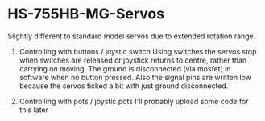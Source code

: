# HS-755HB-MG-Servos

Slightly different to standard model servos due to extended rotation range.

1) Controlling with buttons / joystic switch
   Using switches the servos stop when switches are released or joystick returns 
   to centre, rather than carrying on moving. 
   The ground is disconnected (via mosfet) in software when no button pressed.
   Also the signal pins are written low because the servos ticked 
   a bit with just ground disconnected.

2) Controlling with pots / joystic pots 
   I'll probably upload some code for this later
